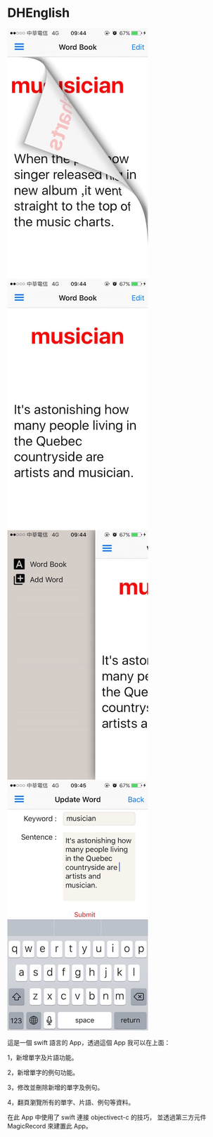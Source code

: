 # DHEnglish

![](https://github.com/DarrenHsu/DHEnglish/blob/master/Screen%20Shot/thumb_IMG_4510_1024.jpg)
![](https://github.com/DarrenHsu/DHEnglish/blob/master/Screen%20Shot/thumb_IMG_4511_1024.jpg)
![](https://github.com/DarrenHsu/DHEnglish/blob/master/Screen%20Shot/thumb_IMG_4512_1024.jpg)
![](https://github.com/DarrenHsu/DHEnglish/blob/master/Screen%20Shot/thumb_IMG_4514_1024.jpg)

這是一個 swift 語言的 App，透過這個 App 我可以在上面：

1，新增單字及片語功能。

2，新增單字的例句功能。

3，修改並刪除新增的單字及例句。

4，翻頁瀏覽所有的單字、片語、例句等資料。

在此 App 中使用了 swift 連接 objectivect-c  的技巧，
並透過第三方元件 MagicRecord 來建置此 App。
